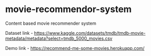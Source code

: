 # movie-recommendor-system
Content based movie recommender system



Dataset link - https://www.kaggle.com/datasets/tmdb/tmdb-movie-metadata/metadata?select=tmdb_5000_movies.csv


Demo link - https://recommend-me-some-movies.herokuapp.com/
